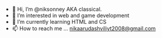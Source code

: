 - 👋 Hi, I’m @niksonney AKA classical.
- 👀 I’m interested in web and game development
- 🌱 I’m currently learning HTML and CS
- 📫 How to reach me ... nikaarudashviliyt2008@gmail.com
